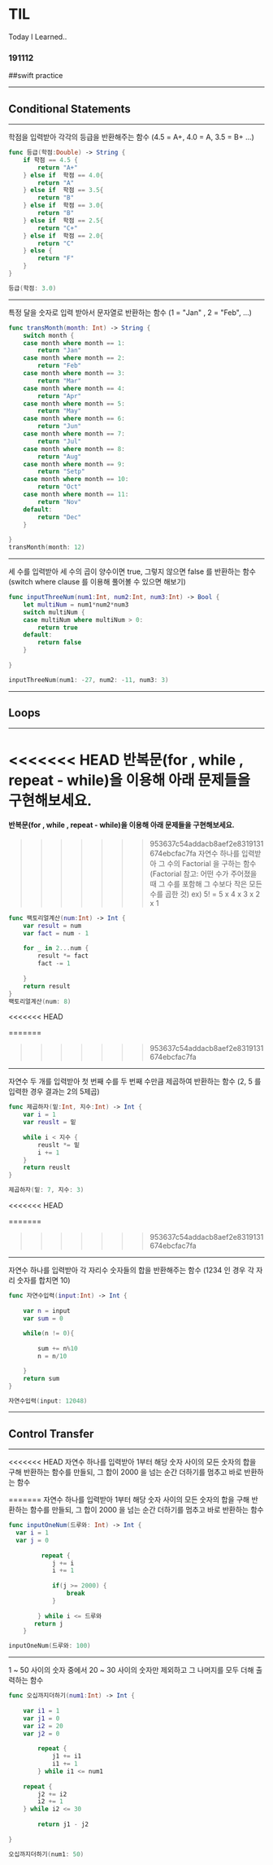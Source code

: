 # TIL
Today I Learned..

### 191112
##swift practice


 ---
 ## Conditional Statements
 ---

학점을 입력받아 각각의 등급을 반환해주는 함수 (4.5 = A+,  4.0 = A, 3.5 = B+ ...)

```swift
func 등급(학점:Double) -> String { 
    if 학점 == 4.5 {
        return "A+"
    } else if  학점 == 4.0{
        return "A"
    } else if  학점 == 3.5{
        return "B"
    } else if  학점 == 3.0{
        return "B"
    } else if  학점 == 2.5{
        return "C+"
    } else if  학점 == 2.0{
        return "C"
    } else {
        return "F"
    }
}

등급(학점: 3.0)
```
---
특정 달을 숫자로 입력 받아서 문자열로 반환하는 함수 (1 = "Jan" , 2 = "Feb", ...)

```swift
func transMonth(month: Int) -> String {
    switch month {
    case month where month == 1:
        return "Jan"
    case month where month == 2:
        return "Feb"
    case month where month == 3:
        return "Mar"
    case month where month == 4:
        return "Apr"
    case month where month == 5:
        return "May"
    case month where month == 6:
        return "Jun"
    case month where month == 7:
        return "Jul"
    case month where month == 8:
        return "Aug"
    case month where month == 9:
        return "Setp"
    case month where month == 10:
        return "Oct"
    case month where month == 11:
        return "Nov"
    default:
        return "Dec"
    }
    
}
transMonth(month: 12)
```

---
세 수를 입력받아 세 수의 곱이 양수이면 true, 그렇지 않으면 false 를 반환하는 함수
(switch where clause 를 이용해 풀어볼 수 있으면 해보기)
```swift
func inputThreeNum(num1:Int, num2:Int, num3:Int) -> Bool {
    let multiNum = num1*num2*num3
    switch multiNum {
    case multiNum where multiNum > 0:
        return true
    default:
        return false
    }
    
}

inputThreeNum(num1: -27, num2: -11, num3: 3)
```

 ---
 ## Loops
 ---

<<<<<<< HEAD
반복문(for , while , repeat - while)을 이용해 아래 문제들을 구현해보세요.
=======
#### 반복문(for , while , repeat - while)을 이용해 아래 문제들을 구현해보세요.
>>>>>>> 953637c54addacb8aef2e8319131674ebcfac7fa
자연수 하나를 입력받아 그 수의 Factorial 을 구하는 함수
(Factorial 참고: 어떤 수가 주어졌을 때 그 수를 포함해 그 수보다 작은 모든 수를 곱한 것)
ex) 5! = 5 x 4 x 3 x 2 x 1

```swift
func 팩토리얼계산(num:Int) -> Int {
    var result = num
    var fact = num - 1
    
    for _ in 2...num {
        result *= fact
        fact -= 1
        
    }
    return result
}
팩토리얼계산(num: 8)
```

<<<<<<< HEAD


=======
>>>>>>> 953637c54addacb8aef2e8319131674ebcfac7fa
---
자연수 두 개를 입력받아 첫 번째 수를 두 번째 수만큼 제곱하여 반환하는 함수
(2, 5 를 입력한 경우 결과는 2의 5제곱)
```swift
func 제곱하자(밑:Int, 지수:Int) -> Int {
    var i = 1
    var reuslt = 밑
    
    while i < 지수 {
        reuslt *= 밑
        i += 1
    }
    return reuslt
}

제곱하자(밑: 7, 지수: 3)
```

<<<<<<< HEAD

=======
>>>>>>> 953637c54addacb8aef2e8319131674ebcfac7fa
---
자연수 하나를 입력받아 각 자리수 숫자들의 합을 반환해주는 함수
(1234 인 경우 각 자리 숫자를 합치면 10)
```swift
func 자연수입력(input:Int) -> Int {
    
    var n = input
    var sum = 0
    
    while(n != 0){
        
        sum += n%10
        n = n/10

    }
    return sum
}

자연수입력(input: 12048)
```

 ---
 ## Control Transfer
 ---

<<<<<<< HEAD
자연수 하나를 입력받아 1부터 해당 숫자 사이의 모든 숫자의 합을 구해 반환하는 함수를 만들되,
그 합이 2000 을 넘는 순간 더하기를 멈추고 바로 반환하는 함수

=======
자연수 하나를 입력받아 1부터 해당 숫자 사이의 모든 숫자의 합을 구해 반환하는 함수를 만들되, 그 합이 2000 을 넘는 순간 더하기를 멈추고 바로 반환하는 함수

```swift
func inputOneNum(드루와: Int) -> Int {
  var i = 1
  var j = 0
 
         repeat {
            j += i
            i += 1
            
            if(j >= 2000) {
                break
            }
            
        } while i <= 드루와
       return j
    }

inputOneNum(드루와: 100)

```

---
1 ~ 50 사이의 숫자 중에서 20 ~ 30 사이의 숫자만 제외하고 그 나머지를 모두 더해 출력하는 함수

```swift
func 오십까지더하기(num1:Int) -> Int {
    
    var i1 = 1
    var j1 = 0
    var i2 = 20
    var j2 = 0
      
        repeat {
            j1 += i1
            i1 += 1
        } while i1 <= num1
    
    repeat {
        j2 += i2
        i2 += 1
    } while i2 <= 30
    
        return j1 - j2
    
}

오십까지더하기(num1: 50)
```
